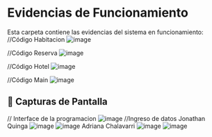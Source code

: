 # Evidencias de Funcionamiento

Esta carpeta contiene las evidencias del sistema en funcionamiento:
//Código Habitacion
![image](https://github.com/user-attachments/assets/58a0d98b-adbe-4cc1-9cf5-97cb8063ce9b)

//Código Reserva 
![image](https://github.com/user-attachments/assets/97d46352-2983-450a-a3fd-850f3157d064)

//Código Hotel
![image](https://github.com/user-attachments/assets/ec97850b-a83b-4fce-a10a-17341c125021)

//Código Main
![image](https://github.com/user-attachments/assets/02cf5b94-bbd7-449e-a02f-a7bf3d9c32e3)

## 📸 Capturas de Pantalla
// Interface de la programacion 
![image](https://github.com/user-attachments/assets/04d29daa-bf4d-4668-ad6d-7ebe130174d6)
//Ingreso de datos
Jonathan Quinga
![image](https://github.com/user-attachments/assets/946a32ba-71c1-4b23-bef0-c5a831769f19)
![image](https://github.com/user-attachments/assets/5886eb9e-1d76-4907-af09-f349f9572a6f)
Adriana Chalavarri
![image](https://github.com/user-attachments/assets/542ee173-feec-45c1-b146-d7d84f95a9d4)
![image](https://github.com/user-attachments/assets/16dea075-8057-40f4-aa76-44c2c6ef0e6a)

